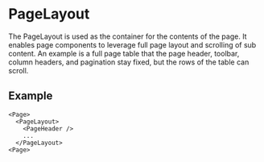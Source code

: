 # PageLayout

The PageLayout is used as the container for the contents of the page.
It enables page components to leverage full page layout and scrolling of sub content.
An example is a full page table that the page header, toolbar, column headers, and pagination stay fixed, but the rows of the table can scroll.

## Example

```tsx
<Page>
  <PageLayout>
    <PageHeader />
    ...
  </PageLayout>
<Page>
```
